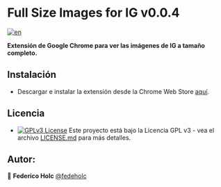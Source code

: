 # Full Size Images for IG v0.0.4
[![en](https://img.shields.io/badge/lang-en-red.svg)](https://github.com/fedeholc/full-size-insta-extension/blob/master/README.md)

**Extensión de Google Chrome para ver las imágenes de IG a tamaño completo.**

## Instalación
- Descargar e instalar la extensión desde la Chrome Web Store [aquí](https://chrome.google.com/webstore/detail/instagram-full-size-photo/eanpijghoobafibemccmoleollpjhcgg).

## Licencia
- [![GPLv3 License](https://img.shields.io/badge/License-GPL%20v3-yellow.svg)](https://opensource.org/licenses/) Este proyecto está bajo la Licencia GPL v3 - vea el archivo [LICENSE.md](LICENSE.md) para más detalles.

## Autor:
👤 **Federico Holc** [@fedeholc](https://github.com/fedeholc)

